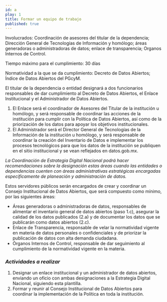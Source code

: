 ```yaml
---
id: a
play: 1
title: Formar un equipo de trabajo
published: true
---
```


Involucrados: Coordinación de asesores del titular de la dependencia; Dirección General de Tecnologías de Información y homólogo; áreas generadoras o administradoras de datos; enlace de transparencia; Organos Internos de Control.

Tiempo máximo para el cumplimiento: 30 días

Normatividad a la que  se da cumplimiento: Decreto de Datos Abiertos; Índice de Datos Abiertos del PGcyM.

El titular de la dependencia o entidad designará a dos funcionarios responsables de dar cumplimiento al Decreto de Datos Abiertos, el Enlace Institucional y el Administrador de Datos Abiertos. 

1. El Enlace será el coordinador de Asesores del Titular de la institución u homólogo, y será responsable de coordinar las acciones de la institución para cumplir con la Política de Datos Abiertos, así como de la priorización de los datos para apoyar los objetivos institucionales.
2. El Administrador será el Director General de Tecnologías de la Información de la institución u homólogo, y será responsable de coordinar la creación del Inventario de Datos e implementar los procesos tecnológicos para que los datos de la institución se publiquen en el sitio institucional y se vean reflejados en datos.gob.mx.

*La Coordinación de Estrategia Digital Nacional podrá hacer recomendaciones sobre la designación estas áreas cuando las entidades o dependencias cuenten con áreas administrativas estratégicas encargadas específicamente de planeación y administración de datos.*

Estos servidores públicos serán encargados de crear y coordinar un Consejo Institucional de Datos Abiertos, que será compuesto como mínimo, por las siguientes áreas:

* Áreas generadoras o administradoras de datos, responsables de alimentar el inventario general de datos abiertos (paso 1.c), asegurar la calidad de los datos publicados (2.a) y de documentar los datos que se publicarán como datos abiertos (2.c).
* Enlace de Transparencia, responsable de velar la normatividad vigente en materia de datos personales o confidenciales y de priorizar la publicación de datos con alta demanda ciudadana.  
* Órganos Internos de Control, responsable de dar seguimiento al cumplimiento de la normatividad vigente en la materia.

### _Actividades a realizar_

1. Designar un enlace institucional y un administrador de datos abiertos, enviando un oficio con ambas designaciones a la Estrategia Digital Nacional, siguiendo esta plantilla.
2. Formar y reunir al Consejo Institucional de Datos Abiertos para coordinar la implementación de la Política en toda la institución.

